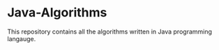 # Java-Algorithms
This repository contains all the algorithms written in Java programming langauge. 
